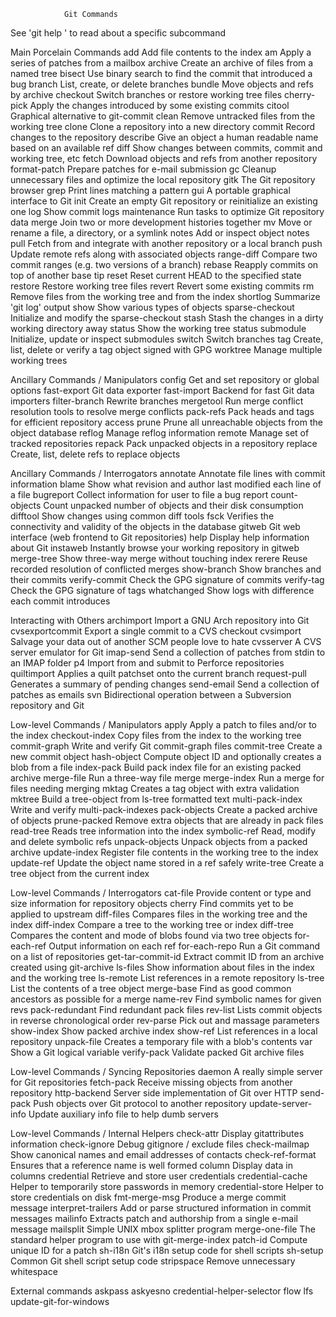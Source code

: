                 Git Commands

See 'git help <command>' to read about a specific subcommand

Main Porcelain Commands
   add                  Add file contents to the index
   am                   Apply a series of patches from a mailbox
   archive              Create an archive of files from a named tree
   bisect               Use binary search to find the commit that introduced a bug
   branch               List, create, or delete branches
   bundle               Move objects and refs by archive
   checkout             Switch branches or restore working tree files
   cherry-pick          Apply the changes introduced by some existing commits
   citool               Graphical alternative to git-commit
   clean                Remove untracked files from the working tree
   clone                Clone a repository into a new directory
   commit               Record changes to the repository
   describe             Give an object a human readable name based on an available ref
   diff                 Show changes between commits, commit and working tree, etc
   fetch                Download objects and refs from another repository
   format-patch         Prepare patches for e-mail submission
   gc                   Cleanup unnecessary files and optimize the local repository
   gitk                 The Git repository browser
   grep                 Print lines matching a pattern
   gui                  A portable graphical interface to Git
   init                 Create an empty Git repository or reinitialize an existing one
   log                  Show commit logs
   maintenance          Run tasks to optimize Git repository data
   merge                Join two or more development histories together
   mv                   Move or rename a file, a directory, or a symlink
   notes                Add or inspect object notes
   pull                 Fetch from and integrate with another repository or a local branch
   push                 Update remote refs along with associated objects
   range-diff           Compare two commit ranges (e.g. two versions of a branch)
   rebase               Reapply commits on top of another base tip
   reset                Reset current HEAD to the specified state
   restore              Restore working tree files
   revert               Revert some existing commits
   rm                   Remove files from the working tree and from the index
   shortlog             Summarize 'git log' output
   show                 Show various types of objects
   sparse-checkout      Initialize and modify the sparse-checkout
   stash                Stash the changes in a dirty working directory away
   status               Show the working tree status
   submodule            Initialize, update or inspect submodules
   switch               Switch branches
   tag                  Create, list, delete or verify a tag object signed with GPG
   worktree             Manage multiple working trees

Ancillary Commands / Manipulators
   config               Get and set repository or global options
   fast-export          Git data exporter
   fast-import          Backend for fast Git data importers
   filter-branch        Rewrite branches
   mergetool            Run merge conflict resolution tools to resolve merge conflicts
   pack-refs            Pack heads and tags for efficient repository access
   prune                Prune all unreachable objects from the object database
   reflog               Manage reflog information
   remote               Manage set of tracked repositories
   repack               Pack unpacked objects in a repository
   replace              Create, list, delete refs to replace objects

Ancillary Commands / Interrogators
   annotate             Annotate file lines with commit information
   blame                Show what revision and author last modified each line of a file
   bugreport            Collect information for user to file a bug report
   count-objects        Count unpacked number of objects and their disk consumption
   difftool             Show changes using common diff tools
   fsck                 Verifies the connectivity and validity of the objects in the database
   gitweb               Git web interface (web frontend to Git repositories)
   help                 Display help information about Git
   instaweb             Instantly browse your working repository in gitweb
   merge-tree           Show three-way merge without touching index
   rerere               Reuse recorded resolution of conflicted merges
   show-branch          Show branches and their commits
   verify-commit        Check the GPG signature of commits
   verify-tag           Check the GPG signature of tags
   whatchanged          Show logs with difference each commit introduces

Interacting with Others
   archimport           Import a GNU Arch repository into Git
   cvsexportcommit      Export a single commit to a CVS checkout
   cvsimport            Salvage your data out of another SCM people love to hate
   cvsserver            A CVS server emulator for Git
   imap-send            Send a collection of patches from stdin to an IMAP folder
   p4                   Import from and submit to Perforce repositories
   quiltimport          Applies a quilt patchset onto the current branch
   request-pull         Generates a summary of pending changes
   send-email           Send a collection of patches as emails
   svn                  Bidirectional operation between a Subversion repository and Git

Low-level Commands / Manipulators
   apply                Apply a patch to files and/or to the index
   checkout-index       Copy files from the index to the working tree
   commit-graph         Write and verify Git commit-graph files
   commit-tree          Create a new commit object
   hash-object          Compute object ID and optionally creates a blob from a file
   index-pack           Build pack index file for an existing packed archive
   merge-file           Run a three-way file merge
   merge-index          Run a merge for files needing merging
   mktag                Creates a tag object with extra validation
   mktree               Build a tree-object from ls-tree formatted text
   multi-pack-index     Write and verify multi-pack-indexes
   pack-objects         Create a packed archive of objects
   prune-packed         Remove extra objects that are already in pack files
   read-tree            Reads tree information into the index
   symbolic-ref         Read, modify and delete symbolic refs
   unpack-objects       Unpack objects from a packed archive
   update-index         Register file contents in the working tree to the index
   update-ref           Update the object name stored in a ref safely
   write-tree           Create a tree object from the current index

Low-level Commands / Interrogators
   cat-file             Provide content or type and size information for repository objects
   cherry               Find commits yet to be applied to upstream
   diff-files           Compares files in the working tree and the index
   diff-index           Compare a tree to the working tree or index
   diff-tree            Compares the content and mode of blobs found via two tree objects
   for-each-ref         Output information on each ref
   for-each-repo        Run a Git command on a list of repositories
   get-tar-commit-id    Extract commit ID from an archive created using git-archive
   ls-files             Show information about files in the index and the working tree
   ls-remote            List references in a remote repository
   ls-tree              List the contents of a tree object
   merge-base           Find as good common ancestors as possible for a merge
   name-rev             Find symbolic names for given revs
   pack-redundant       Find redundant pack files
   rev-list             Lists commit objects in reverse chronological order
   rev-parse            Pick out and massage parameters
   show-index           Show packed archive index
   show-ref             List references in a local repository
   unpack-file          Creates a temporary file with a blob's contents
   var                  Show a Git logical variable
   verify-pack          Validate packed Git archive files

Low-level Commands / Syncing Repositories
   daemon               A really simple server for Git repositories
   fetch-pack           Receive missing objects from another repository
   http-backend         Server side implementation of Git over HTTP
   send-pack            Push objects over Git protocol to another repository
   update-server-info   Update auxiliary info file to help dumb servers

Low-level Commands / Internal Helpers
   check-attr           Display gitattributes information
   check-ignore         Debug gitignore / exclude files
   check-mailmap        Show canonical names and email addresses of contacts
   check-ref-format     Ensures that a reference name is well formed
   column               Display data in columns
   credential           Retrieve and store user credentials
   credential-cache     Helper to temporarily store passwords in memory
   credential-store     Helper to store credentials on disk
   fmt-merge-msg        Produce a merge commit message
   interpret-trailers   Add or parse structured information in commit messages
   mailinfo             Extracts patch and authorship from a single e-mail message
   mailsplit            Simple UNIX mbox splitter program
   merge-one-file       The standard helper program to use with git-merge-index
   patch-id             Compute unique ID for a patch
   sh-i18n              Git's i18n setup code for shell scripts
   sh-setup             Common Git shell script setup code
   stripspace           Remove unnecessary whitespace

External commands
   askpass
   askyesno
   credential-helper-selector
   flow
   lfs
   update-git-for-windows
